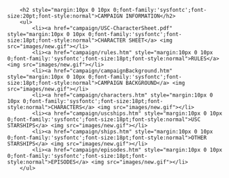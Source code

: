 		<h2 style="margin:10px 0 10px 0;font-family:'sysfontc';font-size:20pt;font-style:normal">CAMPAIGN INFORMATION</h2>
		<ul>
			<li><a href="campaign/USC-CharacterSheet.pdf" style="margin:10px 0 10px 0;font-family:'sysfontc';font-size:18pt;font-style:normal">CHARACTER SHEET</a> <img src="images/new.gif"></li>
			<li><a href="campaign/rules.htm" style="margin:10px 0 10px 0;font-family:'sysfontc';font-size:18pt;font-style:normal">RULES</a> <img src="images/new.gif"></li>
			<li><a href="campaign/campaignBackground.htm" style="margin:10px 0 10px 0;font-family:'sysfontc';font-size:18pt;font-style:normal">CAMPAIGN BACKGROUND</a> <img src="images/new.gif"></li>
			<li><a href="campaign/characters.htm" style="margin:10px 0 10px 0;font-family:'sysfontc';font-size:18pt;font-style:normal">CHARACTERS</a> <img src="images/new.gif"></li>
			<li><a href="campaign/uscships.htm" style="margin:10px 0 10px 0;font-family:'sysfontc';font-size:18pt;font-style:normal">USC STARSHIPS</a> <img src="images/new.gif"></li>
			<li><a href="campaign/ships.htm" style="margin:10px 0 10px 0;font-family:'sysfontc';font-size:18pt;font-style:normal">OTHER STARSHIPS</a> <img src="images/new.gif"></li>
			<li><a href="campaign/episodes.htm" style="margin:10px 0 10px 0;font-family:'sysfontc';font-size:18pt;font-style:normal">EPISODES</a> <img src="images/new.gif"></li>
		</ul>
